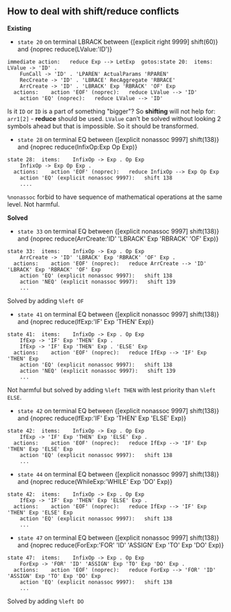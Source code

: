 ## How to deal with shift/reduce conflicts

**Existing**

- `state 20` on terminal LBRACK between {[explicit right 9999] shift(60)} and {noprec reduce(LValue:'ID')}

```
immediate action:   reduce Exp --> LetExp  gotos:state 20:  items:    LValue -> 'ID' .
    FunCall -> 'ID' . 'LPAREN' ActualParams 'RPAREN'
    RecCreate -> 'ID' . 'LBRACE' RecAggregate 'RBRACE'
    ArrCreate -> 'ID' . 'LBRACK' Exp 'RBRACK' 'OF' Exp
  actions:    action 'EOF' (noprec):   reduce LValue --> 'ID'
    action 'EQ' (noprec):   reduce LValue --> 'ID'
```

Is it `ID` or `ID` is a part of something "bigger"? So **shifting** will not help for:
`arr1[2]` - **reduce** should be used. `LValue` can't be solved without looking 2 symbols
ahead but that is impossible. So it should be transformed.

- `state 28` on terminal EQ between {[explicit nonassoc 9997] shift(138)} and {noprec reduce(InfixOp:Exp Op Exp)}

```
state 28:  items:    InfixOp -> Exp . Op Exp
    InfixOp -> Exp Op Exp .
  actions:    action 'EOF' (noprec):   reduce InfixOp --> Exp Op Exp
    action 'EQ' (explicit nonassoc 9997):   shift 138
	....
```

`%nonassoc` forbid to have sequence of mathematical operations at the same level. Not harmful.

**Solved**

- `state 33` on terminal EQ between {[explicit nonassoc 9997] shift(138)} and {noprec reduce(ArrCreate:'ID' 'LBRACK' Exp 'RBRACK' 'OF' Exp)}

```
state 33:  items:    InfixOp -> Exp . Op Exp
    ArrCreate -> 'ID' 'LBRACK' Exp 'RBRACK' 'OF' Exp .
  actions:    action 'EOF' (noprec):   reduce ArrCreate --> 'ID' 'LBRACK' Exp 'RBRACK' 'OF' Exp
    action 'EQ' (explicit nonassoc 9997):   shift 138
    action 'NEQ' (explicit nonassoc 9997):   shift 139
    ...
```

Solved by adding `%left OF`

- `state 41` on terminal EQ between {[explicit nonassoc 9997] shift(138)} and {noprec reduce(IfExp:'IF' Exp 'THEN' Exp)}

```
state 41:  items:    InfixOp -> Exp . Op Exp
    IfExp -> 'IF' Exp 'THEN' Exp .
    IfExp -> 'IF' Exp 'THEN' Exp . 'ELSE' Exp
  actions:    action 'EOF' (noprec):   reduce IfExp --> 'IF' Exp 'THEN' Exp
    action 'EQ' (explicit nonassoc 9997):   shift 138
    action 'NEQ' (explicit nonassoc 9997):   shift 139
    ...
```

Not harmful but solved by adding `%left THEN` with lest priority than `%left ELSE`.

- `state 42` on terminal EQ between {[explicit nonassoc 9997] shift(138)} and {noprec reduce(IfExp:'IF' Exp 'THEN' Exp 'ELSE' Exp)}

```
state 42:  items:    InfixOp -> Exp . Op Exp
    IfExp -> 'IF' Exp 'THEN' Exp 'ELSE' Exp .
  actions:    action 'EOF' (noprec):   reduce IfExp --> 'IF' Exp 'THEN' Exp 'ELSE' Exp
    action 'EQ' (explicit nonassoc 9997):   shift 138
    ...
```

- `state 44` on terminal EQ between {[explicit nonassoc 9997] shift(138)} and {noprec reduce(WhileExp:'WHILE' Exp 'DO' Exp)}

```
state 42:  items:    InfixOp -> Exp . Op Exp
    IfExp -> 'IF' Exp 'THEN' Exp 'ELSE' Exp .
  actions:    action 'EOF' (noprec):   reduce IfExp --> 'IF' Exp 'THEN' Exp 'ELSE' Exp
    action 'EQ' (explicit nonassoc 9997):   shift 138
	...
```

- `state 47` on terminal EQ between {[explicit nonassoc 9997] shift(138)} and {noprec reduce(ForExp:'FOR' 'ID' 'ASSIGN' Exp 'TO' Exp 'DO' Exp)}

```
state 47:  items:    InfixOp -> Exp . Op Exp
    ForExp -> 'FOR' 'ID' 'ASSIGN' Exp 'TO' Exp 'DO' Exp .
  actions:    action 'EOF' (noprec):   reduce ForExp --> 'FOR' 'ID' 'ASSIGN' Exp 'TO' Exp 'DO' Exp
    action 'EQ' (explicit nonassoc 9997):   shift 138
	...
```
Solved by adding `%left DO`
